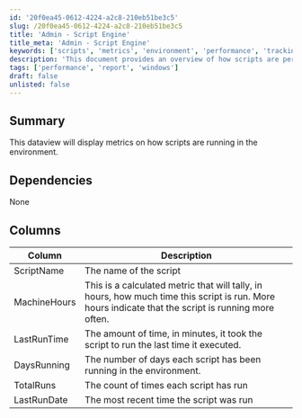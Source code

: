 ```yaml
---
id: '20f0ea45-0612-4224-a2c8-210eb51be3c5'
slug: /20f0ea45-0612-4224-a2c8-210eb51be3c5
title: 'Admin - Script Engine'
title_meta: 'Admin - Script Engine'
keywords: ['scripts', 'metrics', 'environment', 'performance', 'tracking']
description: 'This document provides an overview of how scripts are performing in the environment, detailing metrics such as script execution time, frequency, and overall performance. It includes a breakdown of key columns that track the script name, machine hours, last run time, days running, total runs, and last run date.'
tags: ['performance', 'report', 'windows']
draft: false
unlisted: false
---
```


## Summary

This dataview will display metrics on how scripts are running in the environment.

## Dependencies

None

## Columns

| Column        | Description                                                                                      |
|---------------|--------------------------------------------------------------------------------------------------|
| ScriptName    | The name of the script                                                                           |
| MachineHours  | This is a calculated metric that will tally, in hours, how much time this script is run. More hours indicate that the script is running more often. |
| LastRunTime   | The amount of time, in minutes, it took the script to run the last time it executed.            |
| DaysRunning    | The number of days each script has been running in the environment.                             |
| TotalRuns     | The count of times each script has run                                                          |
| LastRunDate   | The most recent time the script was run                                                         |


